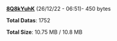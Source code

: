 [**8Q8kYuhK**](/data/8Q8kYuhK.txt) (26/12/22 - 06:51)- 450 bytes

**Total Datas**: 1752

**Total Size**: 10.75 MB / 10.8 MB